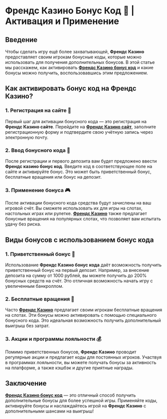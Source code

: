 # Френдс Казино Бонус Код 🎯 | Активация и Применение

## Введение

Чтобы сделать игру ещё более захватывающей, **Френдс Казино** предоставляет своим игрокам бонусные коды, которые можно использовать для получения дополнительных бонусов. В этой статье мы расскажем, как активировать **[Френдс Казино бонус код](https://gofriends.run/linkb2)** и какие бонусы можно получить, воспользовавшись этим предложением.

## Как активировать бонус код на Френдс Казино?

### 1. Регистрация на сайте 📝

Первый шаг для активации бонусного кода — это регистрация на **Френдс Казино сайте**. Перейдите на **[Френдс Казино сайт](https://gofriends.run/linkb2)**, заполните регистрационную форму и подтвердите свою учётную запись через электронную почту.

### 2. Ввод бонусного кода 🔑

После регистрации и первого депозита вам будет предложено ввести **Френдс казино бонус код**. Введите код в соответствующее поле на сайте и активируйте бонус. Это может быть приветственный бонус, бесплатные вращения или бонус на депозит.

### 3. Применение бонуса 🎮

После активации бонусного кода средства будут зачислены на ваш игровой счёт. Вы сможете использовать их для игры на слотах, настольных играх или рулетке. **[Френдс Казино](https://gofriends.run/linkb2)** также предлагает бонусные вращения на популярных слотах, что позволяет вам испытать удачу без риска.

## Виды бонусов с использованием бонус кода

### 1. Приветственный бонус 🎁

Использование **Френдс Казино бонус кода** даёт возможность получить приветственный бонус на первый депозит. Например, за внесение депозита на сумму от 1000 рублей, вы можете получить до 200% бонусных средств на счёт. Это отличная возможность начать игру с увеличенным банкроллом.

### 2. Бесплатные вращения 🎰

Часто **[Френдс Казино](https://gofriends.run/linkb2)** предлагает своим игрокам бесплатные вращения на слотах. Эти бонусы можно активировать с помощью специального бонусного кода. Это идеальная возможность получить дополнительный выигрыш без затрат.

### 3. Акции и программы лояльности 💰

Помимо приветственных бонусов, **Френдс Казино** проводит регулярные акции и предлагает коды для постоянных игроков. Участвуя в программах лояльности, вы можете получать бонусы за активность на платформе, а также кэшбэк и другие приятные награды.

## Заключение

**[Френдс Казино бонус код](https://gofriends.run/linkb2)** — это отличный способ получить дополнительные бонусы для более успешной игры. Применяйте коды, активируйте бонусы и наслаждайтесь игрой на **Френдс Казино** с дополнительными шансами на выигрыш!
